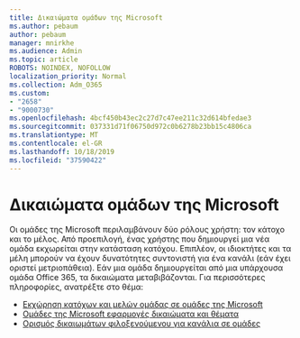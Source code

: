 ```yaml
---
title: Δικαιώματα ομάδων της Microsoft
ms.author: pebaum
author: pebaum
manager: mnirkhe
ms.audience: Admin
ms.topic: article
ROBOTS: NOINDEX, NOFOLLOW
localization_priority: Normal
ms.collection: Adm_O365
ms.custom:
- "2658"
- "9000730"
ms.openlocfilehash: 4bcf450b43ec2c27d7c47ee211c32d614bfedae3
ms.sourcegitcommit: 037331d71f06750d972c0b6278b23bb15c4806ca
ms.translationtype: MT
ms.contentlocale: el-GR
ms.lasthandoff: 10/18/2019
ms.locfileid: "37590422"
---
```

# <a name="microsoft-teams-permissions"></a>Δικαιώματα ομάδων της Microsoft

Οι ομάδες της Microsoft περιλαμβάνουν δύο ρόλους χρήστη: τον κάτοχο και το μέλος. Από προεπιλογή, ένας χρήστης που δημιουργεί μια νέα ομάδα εκχωρείται στην κατάσταση κατόχου. Επιπλέον, οι ιδιοκτήτες και τα μέλη μπορούν να έχουν δυνατότητες συντονιστή για ένα κανάλι (εάν έχει οριστεί μετριοπάθεια). Εάν μια ομάδα δημιουργείται από μια υπάρχουσα ομάδα Office 365, τα δικαιώματα μεταβιβάζονται. Για περισσότερες πληροφορίες, ανατρέξτε στο θέμα:

- [Εκχώρηση κατόχων και μελών ομάδας σε ομάδες της Microsoft](https://docs.microsoft.com/microsoftteams/assign-roles-permissions)
- [Ομάδες της Microsoft εφαρμογές δικαιώματα και θέματα](https://docs.microsoft.com/microsoftteams/app-permissions)
- [Ορισμός δικαιωμάτων φιλοξενούμενου για κανάλια σε ομάδες](https://support.office.com/article/4756c468-2746-4bfd-a582-736d55fcc169)
